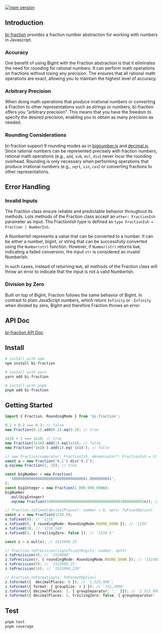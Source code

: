[![npm version](https://badge.fury.io/js/bi-fraction.svg)](https://badge.fury.io/js/bi-fraction)

## Introduction

[bi-fraction](https://github.com/logan272/bi-fraction) provides a fraction number abstraction for working with numbers in Javascript.

### Accuracy

One benefit of using BigInt with the Fraction abstraction is that it eliminates the need for rounding for rational numbers. It can perform math operations on fractions without losing any precision. The ensures that all rational math operations are exact, allowing you to maintain the highest level of accuracy.

### Arbitrary Precision

When doing math operations that produce irrational numbers or converting a Fraction to other representations such as strings or numbers, bi-fraction offers you "arbitrary precision". This means that you have the freedom to specify the desired precision, enabling you to obtain as many precision as needed.

### Rounding Considerations

bi-fraction support 9 rounding modes as in [bignumber.js](https://github.com/MikeMcl/bignumber.js) and [decimal.js](https://github.com/MikeMcl/decimal.js). Since rational numbers can be represented precisely with fraction numbers, rational math operations (e.g., `add`, `sub`, `mul`, `div`) never incur the rounding overhead. Rounding is only necessary when performing operations that produce irrational numbers (e.g., `sqrt`, `sin`, `cos`) or converting fractions to other representations.

## Error Handling

### Invalid Inputs

The Fraction class ensure reliable and predictable behavior throughout its methods. Lots methods of the Fraction class accept an `other: FractionIsh` parameter as input. The FractionIsh type is defined as `type FractionIsh = Fraction | NumberIsh`.

A NumberIsh represents a value that can be converted to a number. It can be either a number, bigint, or string that can be successfully converted using the `Number(str)` function. However, if `Number(str)` returns `NaN`, indicating a failed conversion, the input `str` is considered an invalid NumberIsh.

In such cases, instead of returning `NaN`, all methods of the Fraction class will throw an error to indicate that the input is not a valid NumberIsh.

### Division by Zero

Built on top of BigInt, Fraction follows the same behavior of BigInt. In contrast to plain JavaScript numbers, which return `Infinity` or `-Infinity` when divided by zero, BigInt and therefore Fraction throws an error.

## API Doc

[bi-fraction API Doc](https://logan272.github.io/bi-fraction/api/)

## Install

```sh
# install with npm
npm install bi-fraction

# install with yarn
yarn add bi-fraction

# install with pnpm
pnpm add bi-fraction

```

## Getting Started

```ts
import { Fraction, RoundingMode } from 'bi-fraction';

0.1 + 0.2 === 0.3; // false
new Fraction(0.1).add(0.2).eq(0.3); // true

1e18 + 1 === 1e18; // true
new Fraction(1e18).add(1).eq(1e18); // false
new Fraction('1e18').add(1).eq('1e18'); // false

// new Fraction(numerator: FractionIsh, denominator?: FractionIsh = 1)
const a = new Fraction('0.1').div('0.3');
q.eq(new Fraction(1, 3)); // true

const bigNumber = new Fraction(
  '10000000000000000000000000000000001.0000000001',
);
const bigInteger = new Fraction(1_000_000_000n);
bigNumber
  .mul(bigInteger)
  .eq(new Fraction(100000000000000000000000000000000010000000001n)); // true

// Fraction.toFixed(decimalPlaces?: number = 0, opts: ToFixedOption)
const x = new Fraction(1234.5);
x.toFixed(0); // '1235'
x.toFixed(0, { roundingMode: RoundingMode.ROUND_DOWN }); // '1234'
x.toFixed(3); // '1234.500'
x.toFixed(3, { trailingZero: false }); // '1234.5'

const z = x.mul(x); // 1523990.25

// Fraction.toPrecision(significantDigits: number, opts)
z.toPrecision(4); // '1524000'
z.toPrecision(4, { roundingMode: RoundingMode.ROUND_DOWN }); // '1523000'
z.toPrecision(9); // '1523990.25'
z.toPrecision(10); // '1523990.250'

// Fraction.toFormat(opts: ToFormatOption)
z.toFormat({  decimalPlaces: 0 }); // '1,523,990';
z.toFormat({ format: { groupSize: 4 } }); // '152,3990'
z.toFormat({ decimalPlaces: 3, { groupSeparator: '_' }}); // '1_523_990.250'
z.toFormat({ decimalPlaces: 3, trailingZero: false, { groupSeparator: '_' }}); // '1_523_990.25'
```

## Test

```sh
pnpm test
pnpm coverage
```
